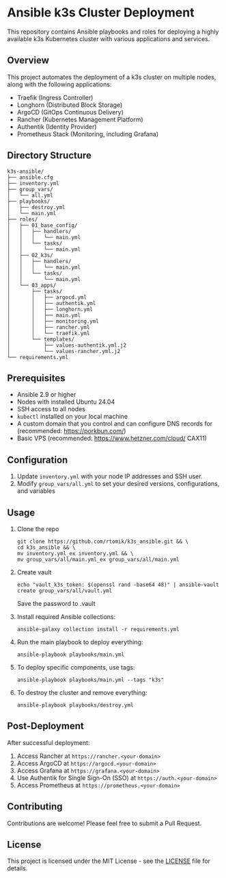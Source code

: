 
# Ansible k3s Cluster Deployment

This repository contains Ansible playbooks and roles for deploying a highly available k3s Kubernetes cluster with various applications and services.

## Overview

This project automates the deployment of a k3s cluster on multiple nodes, along with the following applications:

- Traefik (Ingress Controller)
- Longhorn (Distributed Block Storage)
- ArgoCD (GitOps Continuous Delivery)
- Rancher (Kubernetes Management Platform)
- Authentik (Identity Provider)
- Prometheus Stack (Monitoring, including Grafana)

## Directory Structure

```
k3s-ansible/
├── ansible.cfg
├── inventory.yml
├── group_vars/
│   └── all.yml
├── playbooks/
│   ├── destroy.yml
│   └── main.yml
├── roles/
│   ├── 01_base_config/
│   │   ├── handlers/
│   │   │   └── main.yml
│   │   └── tasks/
│   │       └── main.yml
│   ├── 02_k3s/
│   │   ├── handlers/
│   │   │   └── main.yml
│   │   └── tasks/
│   │       └── main.yml
│   └── 03_apps/
│       ├── tasks/
│       │   ├── argocd.yml
│       │   ├── authentik.yml
│       │   ├── longhorn.yml
│       │   ├── main.yml
│       │   ├── monitoring.yml
│       │   ├── rancher.yml
│       │   └── traefik.yml
│       └── templates/
│           ├── values-authentik.yml.j2
│           └── values-rancher.yml.j2
└── requirements.yml
```

## Prerequisites

- Ansible 2.9 or higher
- Nodes with installed Ubuntu 24.04
- SSH access to all nodes
- `kubectl` installed on your local machine
- A custom domain that you control and can configure DNS records for (recommended: https://porkbun.com/)
- Basic VPS (recommended: https://www.hetzner.com/cloud/ CAX11)

## Configuration

1. Update `inventory.yml` with your node IP addresses and SSH user.
2. Modify `group_vars/all.yml` to set your desired versions, configurations, and variables

## Usage

1. Clone the repo
   ```
   git clone https://github.com/rtomik/k3s_ansible.git && \
   cd k3s_ansible && \ 
   mv inventory.yml_ex inventory.yml && \
   mv group_vars/all/main.yml_ex group_vars/all/main.yml
   ```

2. Create vault 
   ```
   echo "vault_k3s_token: $(openssl rand -base64 48)" | ansible-vault create group_vars/all/vault.yml
   ```
   Save the password to .vault

3. Install required Ansible collections:
   ```
   ansible-galaxy collection install -r requirements.yml
   ```

4. Run the main playbook to deploy everything:
   ```
   ansible-playbook playbooks/main.yml
   ```

5. To deploy specific components, use tags:
   ```
   ansible-playbook playbooks/main.yml --tags "k3s"
   ```

6. To destroy the cluster and remove everything:
   ```
   ansible-playbook playbooks/destroy.yml
   ```

## Post-Deployment

After successful deployment:

1. Access Rancher at `https://rancher.<your-domain>`
2. Access ArgoCD at `https://argocd.<your-domain>`
3. Access Grafana at `https://grafana.<your-domain>`
4. Use Authentik for Single Sign-On (SSO) at `https://auth.<your-domain>`
5. Access Prometheus at `https://prometheus.<your-domain>`


## Contributing

Contributions are welcome! Please feel free to submit a Pull Request.

## License

This project is licensed under the MIT License - see the [LICENSE](LICENSE) file for details.

